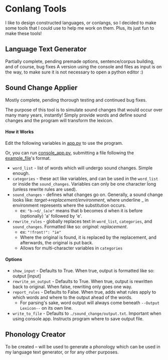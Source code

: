 # Conlang Tools

I like to design constructed languages, or conlangs, so I decided to make some tools that I could use to help me work on them. Plus, its just fun to make these tools!

## Language Text Generator

Partially complete, pending premade options, sentence/corpus building, and of course, bug fixes
A version using the console and files as input is on the way, to make sure it is not necessary to open a python editor :)

## Sound Change Applier

Mostly complete, pending thorough testing and continued bug fixes.

The purpose of this tool is to simulate sound changes that would occur over many many years, instantly!
Simply provide words and define sound changes and the program will transform the lexicon.

#### How it Works

Edit the following variables in [app.py](https://github.com/rmhopkins4/Conlang-Tools/blob/main/sound_change_applier/app.py) to use the program.

Or, you can run [console_app.py](https://github.com/rmhopkins4/Conlang-Tools/blob/main/sound_change_applier/console_app.py), submitting a file following the [example_file](https://github.com/rmhopkins4/Conlang-Tools/blob/main/sound_change_applier/materials/example_input.txt)'s format.

- `word_list` - list of words which will undergo sound changes. Simple enough.
- `categories` - these act like variables, and can be used in the `word_list` or inside the `sound_changes`. Variables can only be one character long (unless rewrite rules are used).
- `sound_changes` - defines what changes go on. Generally, a sound change looks like: _target->replacement/environment_, where underline _ in environment represents where the substitution occurs.
  - ex: `"b->d/_(a)e"` means that b becomes d when it is before (optionally) 'a' followed by 'e'.
- `rewrite_rules` - globally replaces text in `word_list`, `categories`, and `sound_changes`. Formatted like so: _original: replacement_.
  - ex: `"!front!": "ie"`
  - Where the original is found, it is replaced by the replacement, and afterwards, the original is put back.
  - Allows for multi-character variables in `categories`

#### Options

- `show_input` - Defaults to True. When true, output is formatted like so: output [input]
- `rewrite_on_output` - Defaults to True. When true, output is rewritten back to original. When false, rewriting only goes one way.
- `report_rules` - Defaults to False. When true, adds what rules apply to which words and where to the output ahead of the words.
  - For parsing's sake, word output will always come beneath `--Output Lexicon--` on its own line.
- `write_to_file` - Defaults to `./sound_change/output.txt`. Important when using console app. Instructs program where to save output file. 

## Phonology Creator

To be created – will be used to generate a phonology which can be used in my language text generator, or for any other purposes.
